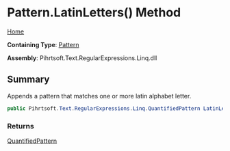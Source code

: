 # Pattern\.LatinLetters\(\) Method

[Home](../../../../../../README.md)

**Containing Type**: [Pattern](../README.md)

**Assembly**: Pihrtsoft\.Text\.RegularExpressions\.Linq\.dll

## Summary

Appends a pattern that matches one or more latin alphabet letter\.

```csharp
public Pihrtsoft.Text.RegularExpressions.Linq.QuantifiedPattern LatinLetters()
```

### Returns

[QuantifiedPattern](../../QuantifiedPattern/README.md)

